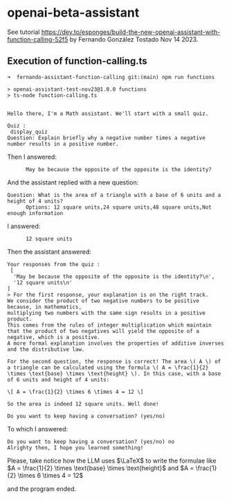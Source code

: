 # openai-beta-assistant

See tutorial <https://dev.to/esponges/build-the-new-openai-assistant-with-function-calling-52f5>
by Fernando González Tostado Nov 14 2023.

## Execution of function-calling.ts

```
➜  fernando-assistant-function-calling git:(main) npm run functions

> openai-assistant-test-nov23@1.0.0 functions
> ts-node function-calling.ts


Hello there, I'm a Math assistant. We'll start with a small quiz.

Quiz :
 display_quiz
Question: Explain briefly why a negative number times a negative number results in a positive number.
```
Then I answered:
```
      May be because the opposite of the opposite is the identity?
```
And the assistant replied with a new question:
```
Question: What is the area of a triangle with a base of 6 units and a height of 4 units?
      Options: 12 square units,24 square units,48 square units,Not enough information
```
I answered:
```
      12 square units
```

Then the assistant answered:

```
Your responses from the quiz :
 [
  'May be because the opposite of the opposite is the identity?\n',
  '12 square units\n'
]
> For the first response, your explanation is on the right track. 
We consider the product of two negative numbers to be positive because, in mathematics, 
multiplying two numbers with the same sign results in a positive product. 
This comes from the rules of integer multiplication which maintain that the product of two negatives will yield the opposite of a negative, which is a positive. 
A more formal explanation involves the properties of additive inverses and the distributive law.

For the second question, the response is correct! The area \( A \) of a triangle can be calculated using the formula \( A = \frac{1}{2} \times \text{base} \times \text{height} \). In this case, with a base of 6 units and height of 4 units:

\[ A = \frac{1}{2} \times 6 \times 4 = 12 \]

So the area is indeed 12 square units. Well done! 

Do you want to keep having a conversation? (yes/no) 
```
To which I answered:
```
Do you want to keep having a conversation? (yes/no) no
Alrighty then, I hope you learned something!
```
Please, take notice how the LLM uses $\LaTeX$ to write the formulae like $A = \frac{1}{2} \times \text{base} \times \text{height}$ and $A = \frac{1}{2} \times 6 \times 4 = 12$

and the program ended.